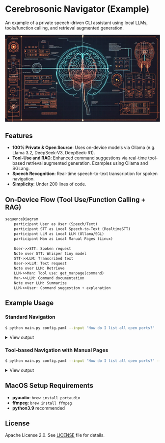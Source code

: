 # Cerebrosonic Navigator (Example)
An example of a private speech-driven CLI assistant using local LLMs, tools/function calling, and retrieval augmented generation.

![Cerebrosonic Navigator](/docs/CerebrosonicNavigator.png)

## Features
- **100% Private & Open Source**: Uses on-device models via Ollama (e.g. Llama 3.2, DeepSeek-V3, DeepSeek-R1).
- **Tool-Use and RAG**: Enhanced command suggestions via real-time tool-based retrieval augmented generation. Examples using Ollama and SGLang.
- **Speech Recognition**: Real-time speech-to-text transcription for spoken navigation.
- **Simplicity**: Under 200 lines of code.

## On-Device Flow (Tool Use/Function Calling + RAG)
```mermaid
sequenceDiagram
    participant User as User (Speech/Text)
    participant STT as Local Speech-to-Text (RealtimeSTT)
    participant LLM as Local LLM (Ollama/SGL)
    participant Man as Local Manual Pages (Linux)

    User->>STT: Spoken request
    Note over STT: Whisper tiny model
    STT->>LLM: Transcribed text
    User->>LLM: Text request
    Note over LLM: Retrieve
    LLM->>Man: Tool use: get_manpage(command)
    Man->>LLM: Command documentation
    Note over LLM: Summarize
    LLM->>User: Command suggestion + explanation
```

## Example Usage

### Standard Navigation
```bash
$ python main.py config.yaml --input "How do I list all open ports?"
```

<details>
<summary>View output</summary>

```
INFO - Initialized with Ollama model: llama3.2
INFO - Processing text input: How do I list all open ports?
INFO - Using standard navigation
INFO - Processing input with llama3.2

Command suggestion: The netstat command

Explanation: 
**The `netstat` Command**

Command Purpose:
The `netstat` command displays active Internet connections, routing tables, and interface statistics.

Key Features:
* Displays information about active network connections
* Shows listening ports and their corresponding processes
* Provides information on routing tables and interface statistics

Common Use Cases:
* Identifying open ports and the processes using them
* Troubleshooting network connectivity issues
* Monitoring system performance and resource utilization

Related Commands:
The `ss` command is an alternative to `netstat`, offering similar functionality with more detailed information.
```
</details>

### Tool-based Navigation with Manual Pages
```bash
$ python main.py config.yaml --input "How do I list all open ports?" --tools
```

<details>
<summary>View output</summary>

```
INFO - Initialized with Ollama model: llama3.2
INFO - Processing text input: How do I list all open ports?
INFO - Using tool-based navigation with manpages
INFO - Querying Ollama with model: llama3.2
INFO - Calling get_manpage for command: netstat
INFO - Generating manpage summary

Command Overview:
The `netstat` command provides information about active Internet connections, routing tables, 
interface statistics, and more.

Options Available:
* -a, --all: Display all connections
* -i, --interfaces: Display interfaces and their statistics
* -n, --numeric-ports: Show port numbers instead of hostnames
* -p, --protocol: Specify a protocol (e.g., TCP, UDP)
* -r, --routing-table: Display the routing table
* -s, --statistics: Display statistics about interfaces and protocols
```
</details>

## MacOS Setup Requirements
- **pyaudio**: `brew install portaudio`
- **ffmpeg**: `brew install ffmpeg`
- **python3.9** recommended

## License
Apache License 2.0. See [LICENSE](LICENSE) file for details.